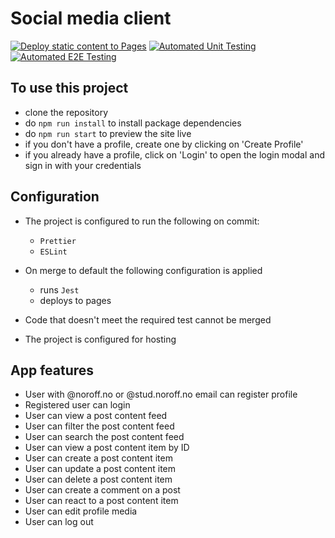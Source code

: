 # Social media client

[![Deploy static content to Pages](https://github.com/Melisa-Zorraindo/social-media-client/actions/workflows/pages.yml/badge.svg)](https://github.com/Melisa-Zorraindo/social-media-client/actions/workflows/pages.yml)
[![Automated Unit Testing](https://github.com/Melisa-Zorraindo/social-media-client/actions/workflows/unit-test.yml/badge.svg)](https://github.com/Melisa-Zorraindo/social-media-client/actions/workflows/unit-test.yml)
[![Automated E2E Testing](https://github.com/Melisa-Zorraindo/social-media-client/actions/workflows/e2e-test.yml/badge.svg)](https://github.com/Melisa-Zorraindo/social-media-client/actions/workflows/e2e-test.yml)


## To use this project

- clone the repository
- do `npm run install` to install package dependencies
- do `npm run start` to preview the site live
- if you don't have a profile, create one by clicking on 'Create Profile'
- if you already have a profile, click on 'Login' to open the login modal and sign in with your credentials

## Configuration

- The project is configured to run the following on commit:
  - `Prettier`
  - `ESLint`

- On merge to default the following configuration is applied
  - runs `Jest`
  - deploys to pages

- Code that doesn't meet the required test cannot be merged
- The project is configured for hosting

## App features

- User with @noroff.no or @stud.noroff.no email can register profile
- Registered user can login
- User can view a post content feed
- User can filter the post content feed
- User can search the post content feed
- User can view a post content item by ID
- User can create a post content item
- User can update a post content item
- User can delete a post content item
- User can create a comment on a post
- User can react to a post content item
- User can edit profile media
- User can log out
